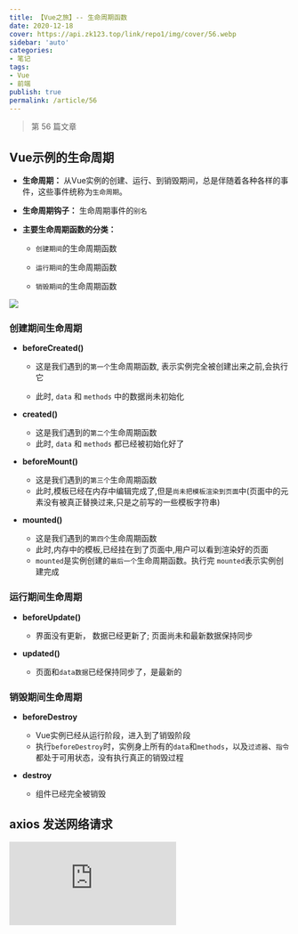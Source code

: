 ```yaml
---
title: 【Vue之旅】-- 生命周期函数
date: 2020-12-18
cover: https://api.zk123.top/link/repo1/img/cover/56.webp
sidebar: 'auto'
categories:
- 笔记
tags:
- Vue
- 前端
publish: true
permalink: /article/56
---
```


> 第 56 篇文章
<!-- more -->

## Vue示例的生命周期
- **生命周期：** 从Vue实例的创建、运行、到销毁期间，总是伴随着各种各样的事件，这些事件统称为`生命周期`。

- **生命周期钩子：** 生命周期事件的`别名`

- **主要生命周期函数的分类：**
    - `创建期间`的生命周期函数
    
    - `运行期间`的生命周期函数
    
    - `销毁期间`的生命周期函数

![](https://api.zk123.top/link/repo1/img/2020/vue_lifecycle_1.png)

### 创建期间生命周期
- **beforeCreated()**
    - 这是我们遇到的`第一个`生命周期函数, 表示实例完全被创建出来之前,会执行它

    - 此时, `data` 和 `methods` 中的数据尚未初始化

- **created()**
    - 这是我们遇到的`第二个`生命周期函数
    - 此时, `data` 和 `methods` 都已经被初始化好了

- **beforeMount()**
    - 这是我们遇到的`第三个`生命周期函数
    - 此时,模板已经在内存中编辑完成了,但是`尚未把模板渲染到页面`中(页面中的元素没有被真正替换过来,只是之前写的一些模板字符串)
- **mounted()**
    - 这是我们遇到的`第四个`生命周期函数
    - 此时,内存中的模板,已经挂在到了页面中,用户可以看到渲染好的页面
    - `mounted`是实例创建的`最后一个`生命周期函数。执行完 `mounted`表示实例创建完成 
    
### 运行期间生命周期
- **beforeUpdate()**
    - 界面没有更新， 数据已经更新了; 页面尚未和最新数据保持同步

- **updated()**
    - 页面和`data数据`已经保持同步了，是最新的

### 销毁期间生命周期
- **beforeDestroy**
    - Vue实例已经从运行阶段，进入到了销毁阶段
    - 执行`beforeDestroy`时，实例身上所有的`data`和`methods`，以及`过滤器`、`指令`都处于可用状态，没有执行真正的销毁过程

- **destroy**
    - 组件已经完全被销毁
    
## axios 发送网络请求

![参考地址](https://cn.vuejs.org/v2/cookbook/using-axios-to-consume-apis.html)